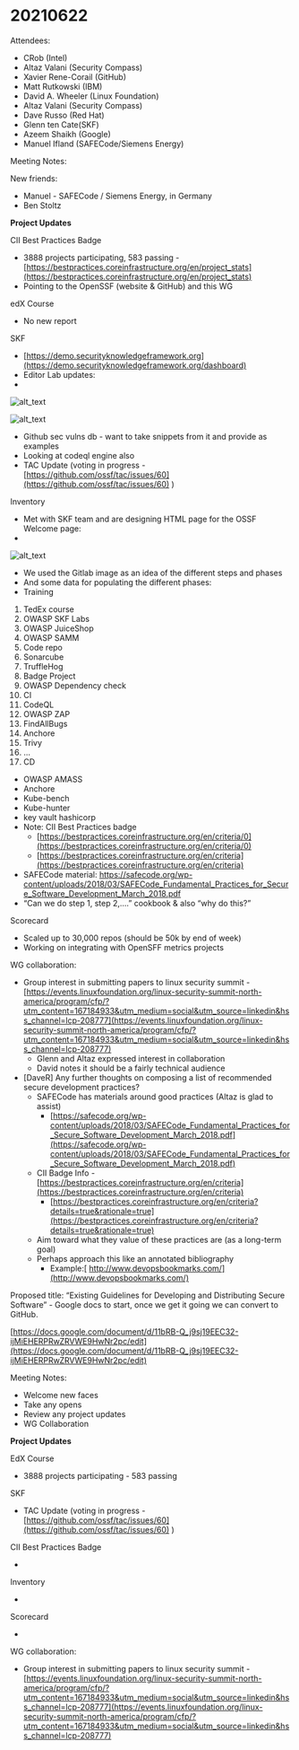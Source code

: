 # 20210622

Attendees:

* CRob (Intel)
* Altaz Valani (Security Compass)
* Xavier Rene-Corail (GitHub)
* Matt Rutkowski (IBM)
* David A. Wheeler (Linux Foundation)
* Altaz Valani (Security Compass)
* Dave Russo (Red Hat)
* Glenn ten Cate(SKF)
* Azeem Shaikh (Google)
* Manuel Ifland (SAFECode/Siemens Energy)

Meeting Notes:

New friends:

* Manuel - SAFECode / Siemens Energy, in Germany
* Ben Stoltz

**Project Updates**

CII Best Practices Badge

*  3888 projects participating, 583 passing - [https://bestpractices.coreinfrastructure.org/en/project_stats](https://bestpractices.coreinfrastructure.org/en/project_stats)
*  Pointing to the OpenSSF (website & GitHub) and this WG

edX Course

*  No new report

SKF

* [https://demo.securityknowledgeframework.org](https://demo.securityknowledgeframework.org/dashboard)
*  Editor Lab updates:
* 

![alt_text](./assets/skfeditor1.png)

![alt_text](./assets/skfeditor2.png)

* Github sec vulns db - want to take snippets from it and provide as examples
* Looking at codeql engine also
* TAC Update (voting in progress - [https://github.com/ossf/tac/issues/60](https://github.com/ossf/tac/issues/60) )

Inventory

* Met with SKF team and are designing HTML page for the OSSF Welcome page:
* 

![alt_text](./assets/owaspdiagram.png)

* We used the Gitlab image as an idea of the different steps and phases
* And some data for populating the different phases:
* Training
1. TedEx course
2. OWASP SKF Labs
3. OWASP JuiceShop
4. OWASP SAMM
1. Code repo
1. Sonarcube
2. TruffleHog
3. Badge Project
4. OWASP Dependency check
1. CI 
1. CodeQL
2. OWASP ZAP
3. FindAllBugs
4. Anchore
5. Trivy
6. ...
1. CD
* OWASP AMASS
* Anchore
* Kube-bench
* Kube-hunter
* key vault hashicorp
* Note: CII Best Practices badge
    * [https://bestpractices.coreinfrastructure.org/en/criteria/0](https://bestpractices.coreinfrastructure.org/en/criteria/0)
    * [https://bestpractices.coreinfrastructure.org/en/criteria](https://bestpractices.coreinfrastructure.org/en/criteria)
* SAFECode material: https://safecode.org/wp-content/uploads/2018/03/SAFECode_Fundamental_Practices_for_Secure_Software_Development_March_2018.pdf
* “Can we do step 1, step 2,....” cookbook & also “why do this?”

Scorecard

*  Scaled up to 30,000 repos (should be 50k by end of week)
* Working on integrating with OpenSFF metrics projects

WG collaboration:

*  Group interest in submitting papers to linux security summit - [https://events.linuxfoundation.org/linux-security-summit-north-america/program/cfp/?utm_content=167184933&utm_medium=social&utm_source=linkedin&hss_channel=lcp-208777](https://events.linuxfoundation.org/linux-security-summit-north-america/program/cfp/?utm_content=167184933&utm_medium=social&utm_source=linkedin&hss_channel=lcp-208777) 
    * Glenn and Altaz expressed interest in collaboration
    * David notes it should be a fairly technical audience
*  [DaveR] Any further thoughts on composing a list of recommended secure development practices? 
    * SAFECode has materials around good practices (Altaz is glad to assist)
        * [https://safecode.org/wp-content/uploads/2018/03/SAFECode_Fundamental_Practices_for_Secure_Software_Development_March_2018.pdf](https://safecode.org/wp-content/uploads/2018/03/SAFECode_Fundamental_Practices_for_Secure_Software_Development_March_2018.pdf)
    * CII Badge Info - [https://bestpractices.coreinfrastructure.org/en/criteria](https://bestpractices.coreinfrastructure.org/en/criteria)
        * [https://bestpractices.coreinfrastructure.org/en/criteria?details=true&rationale=true](https://bestpractices.coreinfrastructure.org/en/criteria?details=true&rationale=true)
    * Aim toward what they value of these practices are (as a long-term goal)
    * Perhaps approach this like an annotated bibliography 
        * Example:[ http://www.devopsbookmarks.com/](http://www.devopsbookmarks.com/)

Proposed title: “Existing Guidelines for Developing and Distributing Secure Software” - Google docs to start, once we get it going we can convert to GitHub.

[https://docs.google.com/document/d/11bRB-Q_j9sj19EEC32-ijMiEHERPRwZRVWE9HwNr2pc/edit](https://docs.google.com/document/d/11bRB-Q_j9sj19EEC32-ijMiEHERPRwZRVWE9HwNr2pc/edit)

Meeting Notes:

* Welcome new faces
* Take any opens
* Review any project updates
* WG Collaboration

**Project Updates**

EdX Course

* 3888 projects participating - 583 passing  

SKF

*  TAC Update (voting in progress - [https://github.com/ossf/tac/issues/60](https://github.com/ossf/tac/issues/60) )

CII Best Practices Badge

*  

Inventory

*  

Scorecard

*  

WG collaboration:

*  Group interest in submitting papers to linux security summit - [https://events.linuxfoundation.org/linux-security-summit-north-america/program/cfp/?utm_content=167184933&utm_medium=social&utm_source=linkedin&hss_channel=lcp-208777](https://events.linuxfoundation.org/linux-security-summit-north-america/program/cfp/?utm_content=167184933&utm_medium=social&utm_source=linkedin&hss_channel=lcp-208777) 
